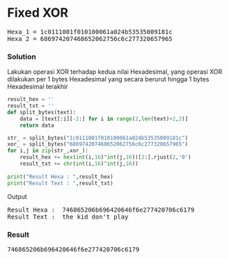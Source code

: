 <h1><b>Fixed XOR</h1></b>
<pre>
Hexa_1 = 1c0111001f010100061a024b53535009181c
Hexa_2 = 686974207468652062756c6c277320657965
</pre>
</b><h3>Solution</h3></b>
<p>Lakukan operasi XOR terhadap kedua nilai Hexadesimal, yang operasi XOR dilakukan per 1 bytes Hexadesimal yang secara berurut hingga 1 bytes Hexadesimal terakhir</p>

```python
result_hex = ''
result_txt = ''
def split_bytes(text):
    data = [text[:i][-2:] for i in range(2,len(text)+2,2)]
    return data

str_ = split_bytes("1c0111001f010100061a024b53535009181c")
xor_ = split_bytes("686974207468652062756c6c277320657965")
for i,j in zip(str_,xor_):
    result_hex += hex(int(i,16)^int(j,16))[2:].rjust(2,'0')
    result_txt += chr(int(i,16)^int(j,16))
    
print("Result Hexa : ",result_hex)
print("Result Text : ",result_txt)

```
<p>Output</p>
<pre>
Result Hexa :  746865206b696420646f6e277420706c6179
Result Text :  the kid don't play
</pre>
</b><h3>Result</h3></b>
<pre>
746865206b696420646f6e277420706c6179
</pre>
